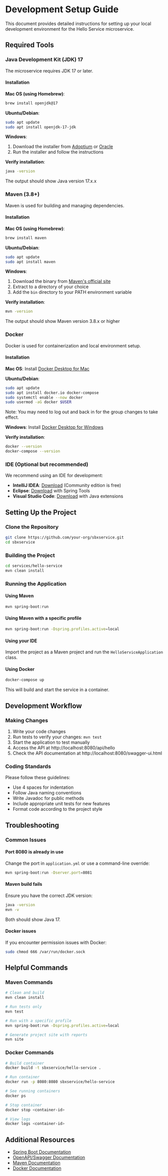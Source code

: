 # Development Setup Guide

This document provides detailed instructions for setting up your local development environment for the Hello Service microservice.

## Required Tools

### Java Development Kit (JDK) 17

The microservice requires JDK 17 or later.

#### Installation

**Mac OS (using Homebrew)**:
```bash
brew install openjdk@17
```

**Ubuntu/Debian**:
```bash
sudo apt update
sudo apt install openjdk-17-jdk
```

**Windows**:
1. Download the installer from [Adoptium](https://adoptium.net/) or [Oracle](https://www.oracle.com/java/technologies/downloads/#java17)
2. Run the installer and follow the instructions

**Verify installation**:
```bash
java -version
```
The output should show Java version 17.x.x

### Maven (3.8+)

Maven is used for building and managing dependencies.

#### Installation

**Mac OS (using Homebrew)**:
```bash
brew install maven
```

**Ubuntu/Debian**:
```bash
sudo apt update
sudo apt install maven
```

**Windows**:
1. Download the binary from [Maven's official site](https://maven.apache.org/download.cgi)
2. Extract to a directory of your choice
3. Add the `bin` directory to your PATH environment variable

**Verify installation**:
```bash
mvn -version
```
The output should show Maven version 3.8.x or higher

### Docker

Docker is used for containerization and local environment setup.

#### Installation

**Mac OS**:
Install [Docker Desktop for Mac](https://docs.docker.com/desktop/install/mac-install/)

**Ubuntu/Debian**:
```bash
sudo apt update
sudo apt install docker.io docker-compose
sudo systemctl enable --now docker
sudo usermod -aG docker $USER
```
Note: You may need to log out and back in for the group changes to take effect.

**Windows**:
Install [Docker Desktop for Windows](https://docs.docker.com/desktop/install/windows-install/)

**Verify installation**:
```bash
docker --version
docker-compose --version
```

### IDE (Optional but recommended)

We recommend using an IDE for development:

- **IntelliJ IDEA**: [Download](https://www.jetbrains.com/idea/download/) (Community edition is free)
- **Eclipse**: [Download](https://www.eclipse.org/downloads/) with Spring Tools
- **Visual Studio Code**: [Download](https://code.visualstudio.com/) with Java extensions

## Setting Up the Project

### Clone the Repository

```bash
git clone https://github.com/your-org/sbxservice.git
cd sbxservice
```

### Building the Project

```bash
cd services/hello-service
mvn clean install
```

### Running the Application

#### Using Maven

```bash
mvn spring-boot:run
```

#### Using Maven with a specific profile

```bash
mvn spring-boot:run -Dspring.profiles.active=local
```

#### Using your IDE

Import the project as a Maven project and run the `HelloServiceApplication` class.

#### Using Docker

```bash
docker-compose up
```

This will build and start the service in a container.

## Development Workflow

### Making Changes

1. Write your code changes
2. Run tests to verify your changes: `mvn test`
3. Start the application to test manually
4. Access the API at http://localhost:8080/api/hello
5. Check the API documentation at http://localhost:8080/swagger-ui.html

### Coding Standards

Please follow these guidelines:
- Use 4 spaces for indentation
- Follow Java naming conventions
- Write Javadoc for public methods
- Include appropriate unit tests for new features
- Format code according to the project style

## Troubleshooting

### Common Issues

#### Port 8080 is already in use

Change the port in `application.yml` or use a command-line override:
```bash
mvn spring-boot:run -Dserver.port=8081
```

#### Maven build fails

Ensure you have the correct JDK version:
```bash
java -version
mvn -v
```

Both should show Java 17.

#### Docker issues

If you encounter permission issues with Docker:
```bash
sudo chmod 666 /var/run/docker.sock
```

## Helpful Commands

### Maven Commands

```bash
# Clean and build
mvn clean install

# Run tests only
mvn test

# Run with a specific profile
mvn spring-boot:run -Dspring.profiles.active=local

# Generate project site with reports
mvn site
```

### Docker Commands

```bash
# Build container
docker build -t sbxservice/hello-service .

# Run container
docker run -p 8080:8080 sbxservice/hello-service

# See running containers
docker ps

# Stop container
docker stop <container-id>

# View logs
docker logs <container-id>
```

## Additional Resources

- [Spring Boot Documentation](https://docs.spring.io/spring-boot/docs/current/reference/html/)
- [OpenAPI/Swagger Documentation](https://springdoc.org/)
- [Maven Documentation](https://maven.apache.org/guides/index.html)
- [Docker Documentation](https://docs.docker.com/) 